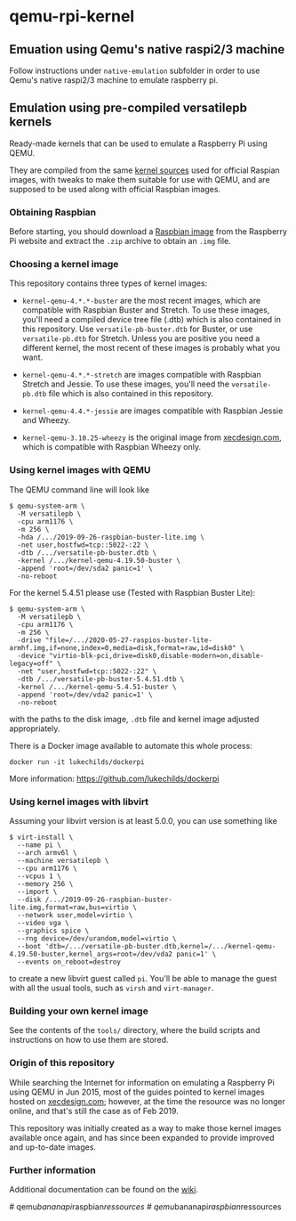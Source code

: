 # qemu-rpi-kernel

## Emuation using Qemu's native raspi2/3 machine

Follow instructions under `native-emulation` subfolder in order to use Qemu's
native raspi2/3 machine to emulate raspberry pi. 

## Emulation using pre-compiled versatilepb kernels

Ready-made kernels that can be used to emulate a Raspberry Pi using QEMU.

They are compiled from the same [kernel sources] used for official Raspian
images, with tweaks to make them suitable for use with QEMU, and are supposed
to be used along with official Raspbian images.

### Obtaining Raspbian

Before starting, you should download a [Raspbian image] from the Raspberry Pi
website and extract the `.zip` archive to obtain an `.img` file.

### Choosing a kernel image

This repository contains three types of kernel images:

* `kernel-qemu-4.*.*-buster` are the most recent images, which are compatible
  with Raspbian Buster and Stretch. To use these images, you'll need a compiled
  device tree file (.dtb) which is also contained in this repository.  Use
  `versatile-pb-buster.dtb` for Buster, or use `versatile-pb.dtb` for Stretch.
  Unless you are positive you need a different kernel, the most recent of
  these images is probably what you want.

* `kernel-qemu-4.*.*-stretch` are images compatible with Raspbian Stretch and
  Jessie. To use these images, you'll need the `versatile-pb.dtb` file which
  is also contained in this repository.

* `kernel-qemu-4.4.*-jessie` are images compatible with Raspbian Jessie and
  Wheezy.

* `kernel-qemu-3.10.25-wheezy` is the original image from [xecdesign.com],
  which is compatible with Raspbian Wheezy only.

### Using kernel images with QEMU

The QEMU command line will look like

    $ qemu-system-arm \
      -M versatilepb \
      -cpu arm1176 \
      -m 256 \
      -hda /.../2019-09-26-raspbian-buster-lite.img \
      -net user,hostfwd=tcp::5022-:22 \
      -dtb /.../versatile-pb-buster.dtb \
      -kernel /.../kernel-qemu-4.19.50-buster \
      -append 'root=/dev/sda2 panic=1' \
      -no-reboot

For the kernel 5.4.51 please use (Tested with Raspbian Buster Lite):

    $ qemu-system-arm \
      -M versatilepb \
      -cpu arm1176 \
      -m 256 \
      -drive "file=/.../2020-05-27-raspios-buster-lite-armhf.img,if=none,index=0,media=disk,format=raw,id=disk0" \
      -device "virtio-blk-pci,drive=disk0,disable-modern=on,disable-legacy=off" \
      -net "user,hostfwd=tcp::5022-:22" \
      -dtb /.../versatile-pb-buster-5.4.51.dtb \
      -kernel /.../kernel-qemu-5.4.51-buster \
      -append 'root=/dev/vda2 panic=1' \
      -no-reboot

with the paths to the disk image, `.dtb` file and kernel image adjusted
appropriately.

There is a Docker image available to automate this whole process:

```
docker run -it lukechilds/dockerpi
```

More information: https://github.com/lukechilds/dockerpi

### Using kernel images with libvirt

Assuming your libvirt version is at least 5.0.0, you can use something like

    $ virt-install \
      --name pi \
      --arch armv6l \
      --machine versatilepb \
      --cpu arm1176 \
      --vcpus 1 \
      --memory 256 \
      --import \
      --disk /.../2019-09-26-raspbian-buster-lite.img,format=raw,bus=virtio \
      --network user,model=virtio \
      --video vga \
      --graphics spice \
      --rng device=/dev/urandom,model=virtio \
      --boot 'dtb=/.../versatile-pb-buster.dtb,kernel=/.../kernel-qemu-4.19.50-buster,kernel_args=root=/dev/vda2 panic=1' \
      --events on_reboot=destroy

to create a new libvirt guest called `pi`. You'll be able to manage the guest
with all the usual tools, such as `virsh` and `virt-manager`.

### Building your own kernel image

See the contents of the `tools/` directory, where the build scripts and
instructions on how to use them are stored.

### Origin of this repository

While searching the Internet for information on emulating a Raspberry Pi using
QEMU in Jun 2015, most of the guides pointed to kernel images hosted on
[xecdesign.com]; however, at the time the resource was no longer online, and
that's still the case as of Feb 2019.

This repository was initially created as a way to make those kernel images
available once again, and has since been expanded to provide improved and
up-to-date images.

### Further information

Additional documentation can be found on the [wiki].

[Raspbian image]: https://www.raspberrypi.org/downloads/raspbian/
[kernel sources]: https://github.com/raspberrypi/linux/
[xecdesign.com]: https://xecdesign.com/downloads/linux-qemu/kernel-qemu
[wiki]: https://github.com/dhruvvyas90/qemu-rpi-kernel/wiki
#   q e m u _ b a n a n a p i _ r a s p b i a n _ r e s s o u r c e s  
 #   q e m u _ b a n a n a p i _ r a s p b i a n _ r e s s o u r c e s  
 